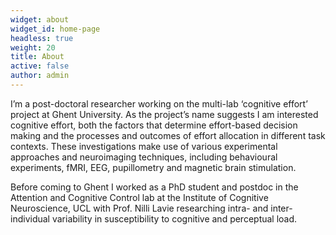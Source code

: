 ```yaml
---
widget: about
widget_id: home-page
headless: true
weight: 20
title: About
active: false
author: admin
---
```

I’m a post-doctoral researcher working on the multi-lab ‘cognitive effort’ project at Ghent University. As the project’s name suggests I am interested cognitive effort, both the factors that determine effort-based decision making and the processes and outcomes of effort allocation in different task contexts. These investigations make use of various experimental approaches and neuroimaging techniques, including behavioural experiments, fMRI, EEG, pupillometry and magnetic brain stimulation.

Before coming to Ghent I worked as a PhD student and postdoc in the Attention and Cognitive Control lab at the Institute of Cognitive Neuroscience, UCL with Prof. Nilli Lavie researching intra- and inter-individual variability in susceptibility to cognitive and perceptual load.